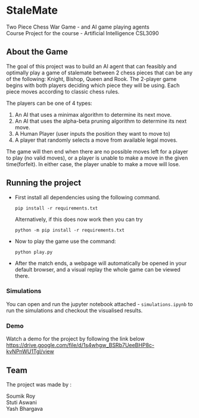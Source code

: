 # StaleMate
Two Piece Chess War Game - and AI game playing agents <br>Course Project for the course - Artificial Intelligence CSL3090

## About the Game
The goal of this project was to build an AI agent that can feasibly and optimally play a game of stalemate between 2 chess pieces that can be any of the following: Knight, Bishop, Queen and Rook. The 2-player game begins with both players deciding which piece they will be using. Each piece moves according to classic chess rules.

The players can be one of 4 types:
1. An AI that uses a minimax algorithm to determine its next move.
2. An AI that uses the alpha-beta pruning algorithm to determine its next move.
3. A Human Player (user inputs the position they want to move to)
4. A player that randomly selects a move from available legal moves. 

The game will then end when there are no possible moves left for a player to play (no valid moves), or a player is unable to make a move in the given time(forfeit). In either case, the player unable to make a move will lose.

## Running the project

- First install all dependencies using the following command.
    ```
    pip install -r requirements.txt
    ```
    Alternatively, if this does now work then you can try 
    ```
    python -m pip install -r requirements.txt
    ```

- Now to play the game use the command:
    ```
    python play.py
    ```
- After the match ends, a webpage will automatically be opened in your default browser, and a visual replay the whole game can be viewed there.

### Simulations

You can open and run the jupyter notebook attached - ```simulations.ipynb``` to run the simulations and checkout the visualised results.

### Demo

Watch a demo for the project by following the link below<br>
https://drive.google.com/file/d/1s4whgw_BSRb7UeeBHP8c-kvNPnWU1Tgl/view

## Team

The project was made by :

Soumik Roy
<br>
Stuti Aswani
<br>
Yash Bhargava
